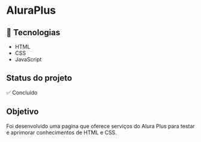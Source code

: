 # AluraPlus
## 🚀 Tecnologias
- HTML
- CSS
- JavaScript

## Status do projeto
✅ Concluído

## Objetivo
Foi desenvolvido uma pagina que oferece serviços do Alura Plus para testar e aprimorar conhecimentos de HTML e CSS.

